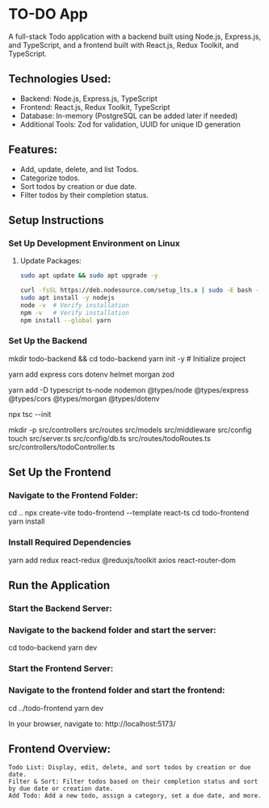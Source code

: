 # TO-DO App


A full-stack Todo application with a backend built using Node.js, Express.js, and TypeScript, and a frontend built with React.js, Redux Toolkit, and TypeScript.

## Technologies Used:
- Backend: Node.js, Express.js, TypeScript
- Frontend: React.js, Redux Toolkit, TypeScript
- Database: In-memory (PostgreSQL can be added later if needed)
- Additional Tools: Zod for validation, UUID for unique ID generation

## Features:
- Add, update, delete, and list Todos.
- Categorize todos.
- Sort todos by creation or due date.
- Filter todos by their completion status.

## Setup Instructions

### Set Up Development Environment on Linux 

1. Update Packages:

   ```bash
   sudo apt update && sudo apt upgrade -y

   curl -fsSL https://deb.nodesource.com/setup_lts.x | sudo -E bash -
   sudo apt install -y nodejs
   node -v  # Verify installation
   npm -v   # Verify installation
   npm install --global yarn

### Set Up the Backend

   mkdir todo-backend && cd todo-backend
   yarn init -y  # Initialize project

   yarn add express cors dotenv helmet morgan zod

   yarn add -D typescript ts-node nodemon @types/node @types/express @types/cors @types/morgan @types/dotenv

   npx tsc --init

   mkdir -p src/controllers src/routes src/models src/middleware src/config
   touch src/server.ts src/config/db.ts src/routes/todoRoutes.ts src/controllers/todoController.ts

## Set Up the Frontend

### Navigate to the Frontend Folder:
  cd ..
  npx create-vite todo-frontend --template react-ts
  cd todo-frontend
  yarn install

### Install Required Dependencies

  yarn add redux react-redux @reduxjs/toolkit axios react-router-dom

## Run the Application
  ### Start the Backend Server:
  ### Navigate to the backend folder and start the server:
  cd todo-backend
  yarn dev

  ### Start the Frontend Server:
  ### Navigate to the frontend folder and start the frontend:
  cd ../todo-frontend
  yarn dev

  In your browser, navigate to: http://localhost:5173/

## Frontend Overview:
    Todo List: Display, edit, delete, and sort todos by creation or due date.
    Filter & Sort: Filter todos based on their completion status and sort by due date or creation date.
    Add Todo: Add a new todo, assign a category, set a due date, and more.









